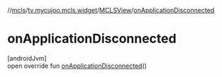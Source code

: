 //[mcls](../../../index.md)/[tv.mycujoo.mcls.widget](../index.md)/[MCLSView](index.md)/[onApplicationDisconnected](on-application-disconnected.md)

# onApplicationDisconnected

[androidJvm]\
open override fun [onApplicationDisconnected](on-application-disconnected.md)()
